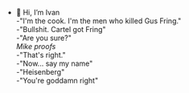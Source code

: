 - 👋 Hi, I’m Ivan <br>
-"I'm the cook. I'm the men who killed Gus Fring." <br>
-"Bullshit. Cartel got Fring"<br>
-"Are you sure?"<br>
*Mike proofs*<br>
-"That's right."<br>
-"Now... say my name"<br>
-"Heisenberg"<br>
-"You're goddamn right"<br>
 
<!---
IvanSIdIT/IvanSIdIT is a ✨ special ✨ repository because its `README.md` (this file) appears on your GitHub profile.
You can click the Preview link to take a look at your changes.
--->



